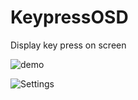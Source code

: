 # KeypressOSD
Display key press on screen

![demo](https://github.com/tmplinshi/KeypressOSD/blob/master/demo.gif?raw=true)


![Settings](https://github.com/tmplinshi/KeypressOSD/blob/master/Settings.png?raw=true)
